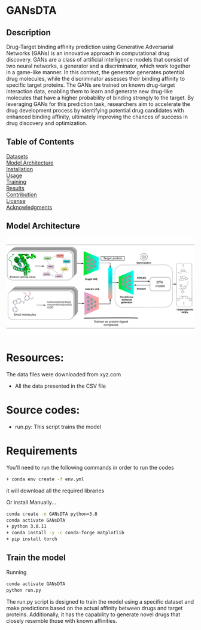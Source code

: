 # GANsDTA
## Description
Drug-Target binding affinity prediction using Generative Adversarial Networks (GANs) is an innovative approach in computational drug discovery. GANs are a class of artificial intelligence models that consist of two neural networks, a generator and a discriminator, which work together in a game-like manner. In this context, the generator generates potential drug molecules, while the discriminator assesses their binding affinity to specific target proteins. The GANs are trained on known drug-target interaction data, enabling them to learn and generate new drug-like molecules that have a higher probability of binding strongly to the target. By leveraging GANs for this prediction task, researchers aim to accelerate the drug development process by identifying potential drug candidates with enhanced binding affinity, ultimately improving the chances of success in drug discovery and optimization.

## Table of Contents
[Datasets](#datasets)  
[Model Architecture](#ModelArchitecture)  
[Installation](#Installation)  
[Usage](#Usage)  
[Training](#training)  
[Results](#results)  
[Contribution](#contribution)  
[License](#License)  
[Acknowledgments](#Acknowledgments)  

## Model Architecture
![Model](model.jpg)

# Resources:

The data files were downloaded from xyz.com
+ All the data presented in the CSV file


# Source codes:
+ run.py: This script trains the model

# Requirements
You'll need to run the following commands in order to run the codes
```sh
+ conda env create -f env.yml
```
it will download all the required libraries

Or install Manually...
```sh
conda create -n GANsDTA python=3.8
conda activate GANsDTA
+ python 3.8.11
+ conda install -y -c conda-forge matplotlib
+ pip install torch
```
## Train the model
Running
```sh
conda activate GANsDTA
python run.py
```
The run.py script is designed to train the model using a specific dataset and make predictions based on the actual affinity between drugs and target proteins. Additionally, it has the capability to generate novel drugs that closely resemble those with known affinities.

